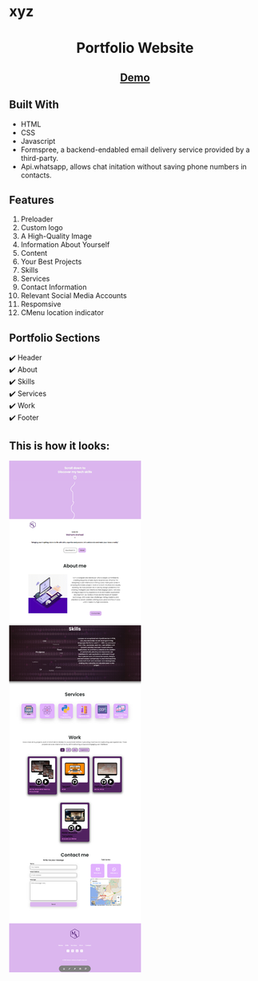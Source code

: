 # xyz
<h1 align="center">Portfolio Website</h1>

<h2 align="center">
<a href="https://immadsidd.github.io/xyz/index.html">Demo</a>
</h2>


## Built With
<ul>
   <li> HTML </Li>
   <li> CSS </li>
   <li> Javascript </li>
   <li> Formspree, a backend-endabled email delivery service provided by a third-party. </li>
   <li> Api.whatsapp, allows chat initation without saving phone numbers in contacts. </li>
</ul>

## Features
<ol>
   <li> Preloader</Li>
   <li> Custom logo  </li>
   <li> A High-Quality Image </li>
   <li> Information About Yourself </li>
   <li> Content </li>
   <li> Your Best Projects </li>
   <li> Skills</Li>
   <li> Services  </li>
   <li> Contact Information </li>
   <li> Relevant Social Media Accounts </li>
   <li> Respomsive </li>
   <li> CMenu location indicator </li>
</ol>

## Portfolio Sections    
✔️ Header <br>
✔️ About <br>
✔️ Skills<br>
✔️ Services<br>
✔️ Work<br>
✔️ Footer

## This is how it looks:
<img src="assets/screenshot.png" alt="loading...">



